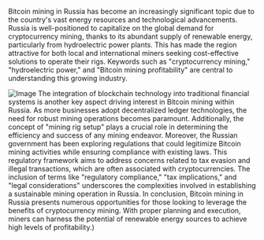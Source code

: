 Bitcoin mining in Russia has become an increasingly significant topic due to the country's vast energy resources and technological advancements. Russia is well-positioned to capitalize on the global demand for cryptocurrency mining, thanks to its abundant supply of renewable energy, particularly from hydroelectric power plants. This has made the region attractive for both local and international miners seeking cost-effective solutions to operate their rigs. Keywords such as "cryptocurrency mining," "hydroelectric power," and "Bitcoin mining profitability" are central to understanding this growing industry.

![Image](https://github.com/user-attachments/assets/d7419ec9-dc67-403f-bf28-8faea5f1f74f)
The integration of blockchain technology into traditional financial systems is another key aspect driving interest in Bitcoin mining within Russia. As more businesses adopt decentralized ledger technologies, the need for robust mining operations becomes paramount. Additionally, the concept of "mining rig setup" plays a crucial role in determining the efficiency and success of any mining endeavor. 
Moreover, the Russian government has been exploring regulations that could legitimize Bitcoin mining activities while ensuring compliance with existing laws. This regulatory framework aims to address concerns related to tax evasion and illegal transactions, which are often associated with cryptocurrencies. The inclusion of terms like "regulatory compliance," "tax implications," and "legal considerations" underscores the complexities involved in establishing a sustainable mining operation in Russia.
In conclusion, Bitcoin mining in Russia presents numerous opportunities for those looking to leverage the benefits of cryptocurrency mining. With proper planning and execution, miners can harness the potential of renewable energy sources to achieve high levels of profitability.)
